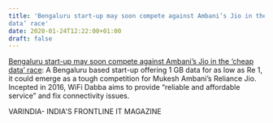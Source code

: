 ```yaml
---
title: 'Bengaluru start-up may soon compete against Ambani’s Jio in the ‘cheap
data’ race'
date: 2020-01-24T12:22:00+01:00
draft: false
---
```


[Bengaluru start-up may soon compete against Ambani’s Jio in the ‘cheap data’ race](https://varindia.com/news/bengaluru-startup-may-soon-compete-against-ambanis-jio-in-the-cheap-data-race#.XirTVsHYZfk.blogger): A Bengaluru based start-up offering 1 GB data for as low as Re 1, it could emerge as a tough competition for Mukesh Ambani’s Reliance Jio. Incepted in 2016, WiFi Dabba aims to provide “reliable and affordable service” and fix connectivity issues.  
  
VARINDIA- INDIA'S FRONTLINE IT MAGAZINE